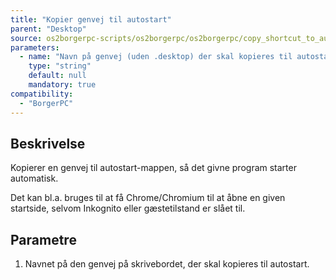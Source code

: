 ```yaml
---
title: "Kopier genvej til autostart"
parent: "Desktop"
source: os2borgerpc-scripts/os2borgerpc/os2borgerpc/copy_shortcut_to_autostart.sh
parameters:
  - name: "Navn på genvej (uden .desktop) der skal kopieres til autostart"
    type: "string"
    default: null
    mandatory: true
compatibility:
  - "BorgerPC"
---
```


## Beskrivelse
Kopierer en genvej til autostart-mappen, så det givne program starter automatisk.

Det kan bl.a. bruges til at få Chrome/Chromium til at åbne en given startside, selvom Inkognito eller gæstetilstand er slået til.

## Parametre
1. Navnet på den genvej på skrivebordet, der skal kopieres til autostart.